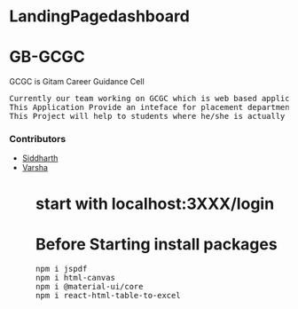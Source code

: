 # LandingPagedashboard

# GB-GCGC


GCGC is Gitam Career Guidance Cell
<pre>
Currently our team working on GCGC which is web based application.
This Application Provide an inteface for placement department and student.
This Project will help to students where he/she is actually there.
</pre>
<h3> Contributors </h3>
<ul>
    <li>
        <a href="https://github.com/sidrockzz">
            Siddharth
        </a>
    </li>   
    <li>
        <a href="https://github.com/gvsreevarsha/"> 
            Varsha
        </a>
    </li>
 <ul>


# start with localhost:3XXX/login 


# Before Starting install packages
<pre>
npm i jspdf
npm i html-canvas
npm i @material-ui/core
npm i react-html-table-to-excel

</pre>
